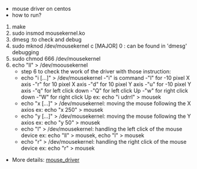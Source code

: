 - mouse driver on centos
- how to run?

1. make
2. sudo insmod mousekernel.ko
3. dmesg 	:to check and debug
4. sudo mknod /dev/mousekernel c [MAJOR] 0	: can be found in 'dmesg' debugging
5. sudo chmod 666 /dev/mousekernel
6. echo "ll" > /dev/moousekernel
	- step 6 to check the work of the driver with those instruction:
	* echo "i [...]" > /dev/mousekernel
		-"i" is command
		-"l" for -10 pixel X axis
		-"r" for 10 pixel X axis
		-"d" for 10 pixel Y axis
		-"u" for -10 pixel Y axis
		-"q" for left click down
		-"Q" for left click Up
		-"w" for right click down
		-"W" for right click Up
		ex: echo "i udrrl" > mousek
	* echo "x [...]" > /dev/mousekernel:	moving the mouse following the X axios
		ex: echo "x 250" > mousek
	* echo "y [...]" > /dev/mousekernel:	moving the mouse following the Y axios
		ex: echo "y 50" > mousek
	* echo "l" > /dev/mousekernel:	handling the left click of the mouse device
		ex: echo "ll" > mousek, echo "l" > mousek
	* echo "r" > /dev/mousekernel:	handling the right click of the mouse device
		ex: echo "r" > mousek

- More details: [mouse_driver](https://github.com/kushsharma/mouse-driver)
